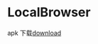 # LocalBrowser

apk 下载<a href='https://github.com/xiaJue/LocalBrowser/raw/master/app2.apk'>download</a>
